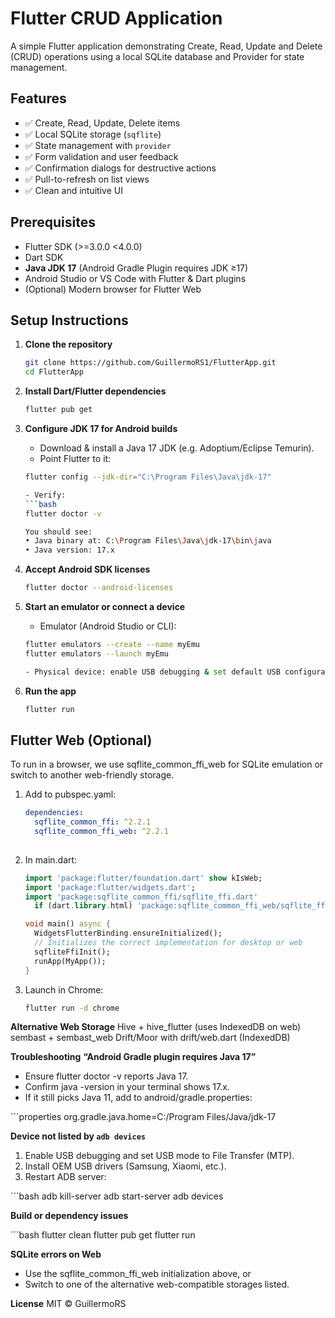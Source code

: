 # Flutter CRUD Application

A simple Flutter application demonstrating Create, Read, Update and Delete (CRUD) operations using a local SQLite database and Provider for state management.

## Features

- ✅ Create, Read, Update, Delete items  
- ✅ Local SQLite storage (`sqflite`)  
- ✅ State management with `provider`  
- ✅ Form validation and user feedback  
- ✅ Confirmation dialogs for destructive actions  
- ✅ Pull-to-refresh on list views  
- ✅ Clean and intuitive UI

## Prerequisites

- Flutter SDK (>=3.0.0 <4.0.0)  
- Dart SDK  
- **Java JDK 17** (Android Gradle Plugin requires JDK ≥17)  
- Android Studio or VS Code with Flutter & Dart plugins  
- (Optional) Modern browser for Flutter Web

## Setup Instructions

1. **Clone the repository**  
   ```bash
   git clone https://github.com/GuillermoRS1/FlutterApp.git
   cd FlutterApp
   
2. **Install Dart/Flutter dependencies**
   ```bash
   flutter pub get

3. **Configure JDK 17 for Android builds**
   - Download & install a Java 17 JDK (e.g. Adoptium/Eclipse Temurin).
   - Point Flutter to it:
   ```bash
   flutter config --jdk-dir="C:\Program Files\Java\jdk-17"

   - Verify:
   ```bash
   flutter doctor -v

   You should see:
   • Java binary at: C:\Program Files\Java\jdk-17\bin\java
   • Java version: 17.x

4. **Accept Android SDK licenses**
   ```bash
   flutter doctor --android-licenses

5. **Start an emulator or connect a device**
   - Emulator (Android Studio or CLI):

   ```bash
   flutter emulators --create --name myEmu
   flutter emulators --launch myEmu

   - Physical device: enable USB debugging & set default USB configuration to “File Transfer (MTP)”.

6. **Run the app**
   ```bash
   flutter run

## Flutter Web (Optional)
To run in a browser, we use sqflite_common_ffi_web for SQLite emulation or switch to another web-friendly storage.

1. Add to pubspec.yaml:
   ```yaml
   dependencies:
     sqflite_common_ffi: ^2.2.1
     sqflite_common_ffi_web: ^2.2.1
  
2. In main.dart:

   ```dart
   import 'package:flutter/foundation.dart' show kIsWeb;
   import 'package:flutter/widgets.dart';
   import 'package:sqflite_common_ffi/sqflite_ffi.dart'
     if (dart.library.html) 'package:sqflite_common_ffi_web/sqflite_ffi_web.dart';

   void main() async {
     WidgetsFlutterBinding.ensureInitialized();
     // Initializes the correct implementation for desktop or web
     sqfliteFfiInit();
     runApp(MyApp());
   }

3. Launch in Chrome:
   ```bash
   flutter run -d chrome

**Alternative Web Storage**
Hive + hive_flutter (uses IndexedDB on web)
sembast + sembast_web
Drift/Moor with drift/web.dart (IndexedDB)

**Troubleshooting**
**“Android Gradle plugin requires Java 17”**
- Ensure flutter doctor -v reports Java 17.
- Confirm java -version in your terminal shows 17.x.
- If it still picks Java 11, add to android/gradle.properties:

´´´properties
org.gradle.java.home=C:/Program Files/Java/jdk-17

**Device not listed by `adb devices`**
1. Enable USB debugging and set USB mode to File Transfer (MTP).
2. Install OEM USB drivers (Samsung, Xiaomi, etc.).
3. Restart ADB server:

´´´bash
adb kill-server
adb start-server
adb devices

**Build or dependency issues**

´´´bash
flutter clean
flutter pub get
flutter run

**SQLite errors on Web**
- Use the sqflite_common_ffi_web initialization above, or
- Switch to one of the alternative web-compatible storages listed.

**License**
MIT © GuillermoRS
